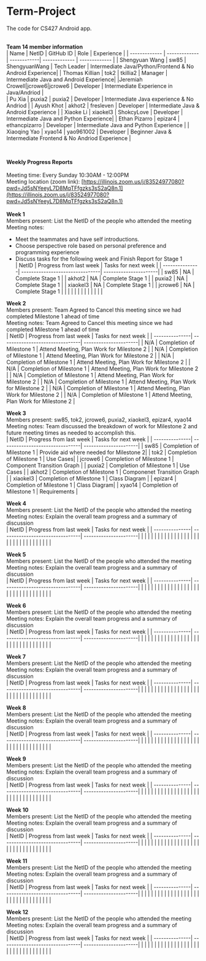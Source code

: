# Term-Project

The code for CS427 Android app.
<br/>
<br/>

<b>Team 14 member information</b>
<br/>
| Name | NetID | GitHub ID | Role | Experience |
| ------------- | ------------- | ------------| ------------- | ------------- |
| Shengyuan Wang | sw85 | ShengyuanWang | Tech Leader | Intermediate Java/Python/Frontend & No Android Experience|
| Thomas Killian | tok2 | tkillia2 | Manager | Intermediate Java and Android Experience|
|Jeremiah Crowell|jcrowe6|jcrowe6 | Developer | Intermediate Experience in Java/Andriod |  
| Pu Xia | puxia2 | puxia2 | Developer | Intermediate Java experience & No Andriod |
| Ayush Khot | akhot2 | fresleven | Developer | Intermediate Java & Android Experience |
| Xiaoke Li | xiaokel3 | ShokcyLove | Developer | Intermediate Java and Python Experience|
| Ethan Pizarro | epizar4 | ethancpizarro | Developer | Intermediate Java and Python Experience |
| Xiaoqing Yao | xyao14 | yao961002 | Developer | Beginner Java & Intermediate Frontend & No Andriod Experience |

<br/>

<b>Weekly Progress Reports</b>
</br>
</br>
Meeting time: Every Sunday 10:30AM - 12:00PM
</br>
Meeting location (zoom link): [https://illinois.zoom.us/j/83524977080?pwd=Jd5sNYeeyL7D8MqTFfgzks3sS2aQ8n.1](https://illinois.zoom.us/j/83524977080?pwd=Jd5sNYeeyL7D8MqTFfgzks3sS2aQ8n.1)
</br>
</br>
<b>Week 1</b>
</br>
Members present: List the NetID of the people who attended the meeting
</br>
Meeting notes:

- Meet the teammates and have self introductions.
- Choose perspective role based on personal preference and programming experience
- Discuss tasks for the following week and Finish Report for Stage 1
  </br>
  | NetID | Progress from last week | Tasks for next week |
  | ---------------| --------------------------------| ----------------------|
  | sw85 | NA | Complete Stage 1 |
  | akhot2 | NA | Complete Stage 1 |
  | puxia2 | NA | Complete Stage 1 |
  | xiaokel3 | NA | Complete Stage 1 |
  | jcrowe6 | NA | Complete Stage 1 |
  | | | |
  | | | |
  | | | |
  </br>

<b>Week 2</b>
</br>
Members present: Team Agreed to Cancel this meeting since we had completed Milestone 1 ahead of time
</br>
Meeting notes: Team Agreed to Cancel this meeting since we had completed Milestone 1 ahead of time
</br>
| NetID | Progress from last week | Tasks for next week |
| ---------------| --------------------------------| ----------------------|
| N/A | Completion of Milestone 1 | Attend Meeting, Plan Work for Milestone 2 |
| N/A | Completion of Milestone 1 | Attend Meeting, Plan Work for Milestone 2 |
| N/A | Completion of Milestone 1 | Attend Meeting, Plan Work for Milestone 2 |
| N/A | Completion of Milestone 1 | Attend Meeting, Plan Work for Milestone 2 |
| N/A | Completion of Milestone 1 | Attend Meeting, Plan Work for Milestone 2 |
| N/A | Completion of Milestone 1 | Attend Meeting, Plan Work for Milestone 2 |
| N/A | Completion of Milestone 1 | Attend Meeting, Plan Work for Milestone 2 |
| N/A | Completion of Milestone 1 | Attend Meeting, Plan Work for Milestone 2 |
</br>

<b>Week 3</b>
</br>
Members present: sw85, tok2, jcrowe6, puxia2, xiaokel3, epizar4, xyao14
</br>
Meeting notes: Team discussed the breakdown of work for Milestone 2 and future meeting times as needed to accomplish this.
</br>
| NetID | Progress from last week | Tasks for next week |
| ---------------| --------------------------------| ----------------------|
| sw85 | Completion of Milestone 1 | Provide aid where needed for Milestone 2|
| tok2 | Completion of Milestone 1 | Use Cases|
| jcrowe6 | Completion of Milestone 1 | Component Transition Graph |
| puxia2 | Completion of Milestone 1 | Use Cases |
| akhot2 | Completion of Milestone 1 | Componenet Transition Graph |
| xiaokel3 | Completion of Milestone 1 | Class Diagram |
| epizar4 | Completion of Milestone 1 | Class Diagram|
| xyao14 | Completion of Milestone 1 | Requirements |
</br>

<b>Week 4</b>
</br>
Members present: List the NetID of the people who attended the meeting
</br>
Meeting notes: Explain the overall team progress and a summary of discussion
</br>
| NetID | Progress from last week | Tasks for next week |
| ---------------| --------------------------------| ----------------------|
| | | |
| | | |
| | | |
| | | |
| | | |
| | | |
| | | |
| | | |
</br>

<b>Week 5</b>
</br>
Members present: List the NetID of the people who attended the meeting
</br>
Meeting notes: Explain the overall team progress and a summary of discussion
</br>
| NetID | Progress from last week | Tasks for next week |
| ---------------| --------------------------------| ----------------------|
| | | |
| | | |
| | | |
| | | |
| | | |
| | | |
| | | |
| | | |
</br>

<b>Week 6</b>
</br>
Members present: List the NetID of the people who attended the meeting
</br>
Meeting notes: Explain the overall team progress and a summary of discussion
</br>
| NetID | Progress from last week | Tasks for next week |
| ---------------| --------------------------------| ----------------------|
| | | |
| | | |
| | | |
| | | |
| | | |
| | | |
| | | |
| | | |
</br>

<b>Week 7</b>
</br>
Members present: List the NetID of the people who attended the meeting
</br>
Meeting notes: Explain the overall team progress and a summary of discussion
</br>
| NetID | Progress from last week | Tasks for next week |
| ---------------| --------------------------------| ----------------------|
| | | |
| | | |
| | | |
| | | |
| | | |
| | | |
| | | |
| | | |
</br>

<b>Week 8</b>
</br>
Members present: List the NetID of the people who attended the meeting
</br>
Meeting notes: Explain the overall team progress and a summary of discussion
</br>
| NetID | Progress from last week | Tasks for next week |
| ---------------| --------------------------------| ----------------------|
| | | |
| | | |
| | | |
| | | |
| | | |
| | | |
| | | |
| | | |
</br>

<b>Week 9</b>
</br>
Members present: List the NetID of the people who attended the meeting
</br>
Meeting notes: Explain the overall team progress and a summary of discussion
</br>
| NetID | Progress from last week | Tasks for next week |
| ---------------| --------------------------------| ----------------------|
| | | |
| | | |
| | | |
| | | |
| | | |
| | | |
| | | |
| | | |
</br>

<b>Week 10</b>
</br>
Members present: List the NetID of the people who attended the meeting
</br>
Meeting notes: Explain the overall team progress and a summary of discussion
</br>
| NetID | Progress from last week | Tasks for next week |
| ---------------| --------------------------------| ----------------------|
| | | |
| | | |
| | | |
| | | |
| | | |
| | | |
| | | |
| | | |
</br>

<b>Week 11</b>
</br>
Members present: List the NetID of the people who attended the meeting
</br>
Meeting notes: Explain the overall team progress and a summary of discussion
</br>
| NetID | Progress from last week | Tasks for next week |
| ---------------| --------------------------------| ----------------------|
| | | |
| | | |
| | | |
| | | |
| | | |
| | | |
| | | |
| | | |
</br>

<b>Week 12</b>
</br>
Members present: List the NetID of the people who attended the meeting
</br>
Meeting notes: Explain the overall team progress and a summary of discussion
</br>
| NetID | Progress from last week | Tasks for next week |
| ---------------| --------------------------------| ----------------------|
| | | |
| | | |
| | | |
| | | |
| | | |
| | | |
| | | |
| | | |
</br>
